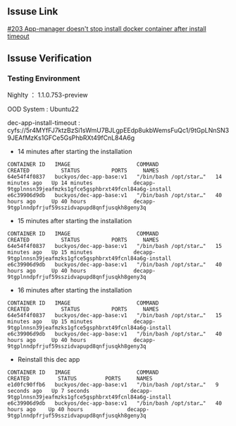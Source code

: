 
## Issuse Link

[ #203 App-manager doesn't stop install docker container after install timeout](https://github.com/buckyos/CYFS/issues/203)


## Issuse Verification

### Testing Environment

Nighlty ： 1.1.0.753-preview

OOD System : Ubuntu22

dec-app-install-timeout : cyfs://5r4MYfFJ7ktzBzSi1sWmU7BJLgpEEdp8ukbWemsFuQc1/9tGpLNnSN39JEAfMzKs1GFCe5GsPhbRXt49fCnL84A6g


+ 14 minutes after starting the installation
```
CONTAINER ID   IMAGE                     COMMAND                  CREATED          STATUS          PORTS     NAMES
64e54f4f0837   buckyos/dec-app-base:v1   "/bin/bash /opt/star…"   14 minutes ago   Up 14 minutes             decapp-9tgplnnsn39jeafmzks1gfce5gsphbrxt49fcnl84a6g-install
e6c39906d9db   buckyos/dec-app-base:v1   "/bin/bash /opt/star…"   40 hours ago     Up 40 hours               decapp-9tgplnndpfrjuf59sszidvapupd8qnfjusqkh8geny3q
```
+ 15 minutes after starting the installation
```
CONTAINER ID   IMAGE                     COMMAND                  CREATED          STATUS          PORTS     NAMES
64e54f4f0837   buckyos/dec-app-base:v1   "/bin/bash /opt/star…"   15 minutes ago   Up 15 minutes             decapp-9tgplnnsn39jeafmzks1gfce5gsphbrxt49fcnl84a6g-install
e6c39906d9db   buckyos/dec-app-base:v1   "/bin/bash /opt/star…"   40 hours ago     Up 40 hours               decapp-9tgplnndpfrjuf59sszidvapupd8qnfjusqkh8geny3q
```
+ 16 minutes after starting the installation
```
CONTAINER ID   IMAGE                     COMMAND                  CREATED          STATUS          PORTS     NAMES
64e54f4f0837   buckyos/dec-app-base:v1   "/bin/bash /opt/star…"   15 minutes ago   Up 15 minutes             decapp-9tgplnnsn39jeafmzks1gfce5gsphbrxt49fcnl84a6g-install
e6c39906d9db   buckyos/dec-app-base:v1   "/bin/bash /opt/star…"   40 hours ago     Up 40 hours               decapp-9tgplnndpfrjuf59sszidvapupd8qnfjusqkh8geny3q
```
+ Reinstall this dec app
```
CONTAINER ID   IMAGE                     COMMAND                  CREATED         STATUS         PORTS     NAMES  
e1d0fc90ffb6   buckyos/dec-app-base:v1   "/bin/bash /opt/star…"   9 seconds ago   Up 7 seconds             decapp-9tgplnnsn39jeafmzks1gfce5gsphbrxt49fcnl84a6g-install  
e6c39906d9db   buckyos/dec-app-base:v1   "/bin/bash /opt/star…"   40 hours ago    Up 40 hours              decapp-9tgplnndpfrjuf59sszidvapupd8qnfjusqkh8geny3q  
```